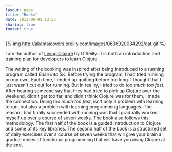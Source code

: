 ```yaml
---
layout: page
title: "Books"
date: 2013-06-05 13:53
sharing: true
footer: true
---
```


[{% img http://akamaicovers.oreilly.com/images/0636920034292/cat.gif  %}](http://shop.oreilly.com/product/0636920034292.do?sortby=publicationDate)

I am the author of [Living Clojure](http://shop.oreilly.com/product/0636920034292.do?sortby=publicationDate) by O'Reilly.  It is both an introduction and
training plan for developers to learn Clojure.

The writing of the booking was inspired
after being introduced to a running program called _Ease into 5K_.
Before trying the program, I had tried running on my own.  Each time,
I ended up quitting before too long.  I thought that I just wasn't cut
out for running.  But in reality, I tried to do _too much too
fast_.  After hearing someone say that they had tried to pick up
Clojure over the weekend, didn't get too far, and didn't think Clojure
was for them,  I made the connection.  Doing _too much too fast_,
isn't only a problem with learning to run, but also a problem with
learning programming languages.  The reason I had finally succeeded
with running was that I gradually worked myself up over a course of
seven weeks.  The book also follows this methodology.  The first half
of the book is a guided introduction to Clojure and some of its key
libraries.  The second half of the book is a structured set of daily
exercises over a course of seven weeks that will give your brain a
gradual doses of functional programming that will have you _living_
Clojure at the end.



